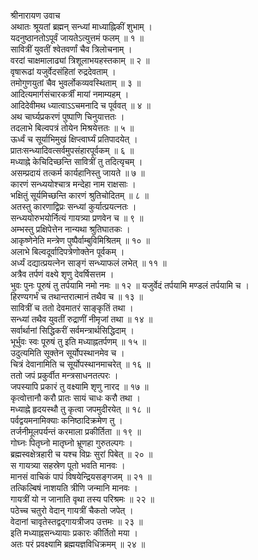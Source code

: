 श्रीनारायण उवाच  
अथातः श्रूयतां ब्रह्मन् सन्ध्यां माध्याह्निकीं शुभाम् ।  
यदनुष्ठानतोऽपूर्वं जायतेऽत्युत्तमं फलम् ॥ १ ॥  
सावित्रीं युवतीं श्वेतवर्णां चैव त्रिलोचनाम् ।  
वरदां चाक्षमालाढ्यां त्रिशूलाभयहस्तकाम् ॥ २ ॥  
वृषारूढां यजुर्वेदसंहितां रुद्रदेवताम् ।  
तमोगुणयुतां चैव भुवर्लोकव्यवस्थिताम् ॥ ३ ॥  
आदित्यमार्गसंचारकर्त्रीं मायां नमाम्यहम् ।  
आदिदेवीमथ ध्यात्वाऽऽचमनादि च पूर्ववत् ॥ ४ ॥  
अथ चार्घ्यप्रकरणं पुष्पाणि चिनुयात्ततः ।  
तदलाभे बिल्वपत्रं तोयेन मिश्रयेत्ततः ॥ ५ ॥  
ऊर्ध्वं च सूर्याभिमुखं क्षिप्त्वार्घ्यं प्रतिपादयेत् ।  
प्रातःसन्ध्यादिवत्सर्वमुपसंहारपूर्वकम् ॥ ६ ॥  
मध्याह्ने केचिदिच्छन्ति सावित्रीं तु तदित्यृचम् ।  
असम्प्रदायं तत्कर्म कार्यहानिस्तु जायते ॥ ७ ॥  
कारणं सन्ध्ययोश्चात्र मन्देहा नाम राक्षसाः ।  
भक्षितुं सूर्यमिच्छन्ति कारणं श्रुतिचोदितम् ॥ ८ ॥  
अतस्तु कारणाद्विप्रः सन्ध्यां कुर्यात्प्रयत्नतः ।  
सन्ध्ययोरुभयोर्नित्यं गायत्र्या प्रणवेन च ॥ ९ ॥  
अम्भस्तु प्रक्षिपेत्तेन नान्यथा श्रुतिघातकः ।  
आकृष्णेनेति मन्त्रेण पुष्पैर्वाम्बुविमिश्रितम् ॥ १० ॥  
अलाभे बिल्वदूर्वादिपत्रेणोक्तेन पूर्वकम् ।  
अर्ध्यं दद्यात्प्रयत्नेन साङ्‌गं सन्ध्याफलं लभेत् ॥ ११ ॥  
अत्रैव तर्पणं वक्ष्ये शृणु देवर्षिसत्तम ।  
भुवः पुनः पूरुषं तु तर्पयामि नमो नमः ॥ १२ ॥
यजुर्वेदं तर्पयामि मण्डलं तर्पयामि च ।  
हिरण्यगर्भं च तथान्तरात्मानं तथैव च ॥ १३ ॥  
सावित्रीं च ततो देवमातरं साङ्‌कृतिं तथा ।  
सन्ध्यां तथैव युवतीं रुद्राणीं नीमृजां तथा ॥ १४ ॥  
सर्वार्थानां सिद्धिकरीं सर्वमन्त्रार्थसिद्धिदाम् ।  
भूर्भुवः स्वः पूरुषं तु इति मध्याह्नतर्पणम् ॥ १५ ॥  
उदुत्यमिति सूक्तेन सूर्योपस्थानमेव च ।  
चित्रं देवानामिति च सूर्योपस्थानमाचरेत् ॥ १६ ॥  
ततो जपं प्रकुर्वीत मन्त्रसाधनतत्परः ।  
जपस्यापि प्रकारं तु वक्ष्यामि शृणु नारद ॥ १७ ॥  
कृत्वोत्तानौ करौ प्रातः सायं चाधः करौ तथा ।  
मध्याह्ने हृदयस्थौ तु कृत्वा जपमुदीरयेत् ॥ १८ ॥  
पर्वद्वयमनामिक्याः कनिष्ठादिक्रमेण तु ।  
तर्जनीमूलपर्यन्तं करमाला प्रकीर्तिता ॥ १९ ॥  
गोघ्नः पितृघ्नो मातृघ्नो भ्रूणहा गुरुतल्पगः ।  
ब्रह्मस्वक्षेत्रहारी च यश्च विप्रः सुरां पिबेत् ॥ २० ॥  
स गायत्र्या सहस्रेण पूतो भवति मानवः ।  
मानसं वाचिकं पापं विषयेन्द्रियसङ्‌गजम् ॥ २१ ॥  
तत्किल्बिषं नाशयति त्रीणि जन्मानि मानवः ।  
गायत्रीं यो न जानाति वृथा तस्य परिश्रमः ॥ २२ ॥  
पठेच्च चतुरो वेदान् गायत्रीं चैकतो जपेत् ।  
वेदानां चावृतेस्तद्वद्‌गायत्रीजप उत्तमः ॥ २३ ॥  
इति मध्याह्नसन्ध्यायाः प्रकारः कीर्तितो मया ।  
अतः परं प्रवक्ष्यामि ब्रह्मयज्ञविधिक्रमम् ॥ २४ ॥
